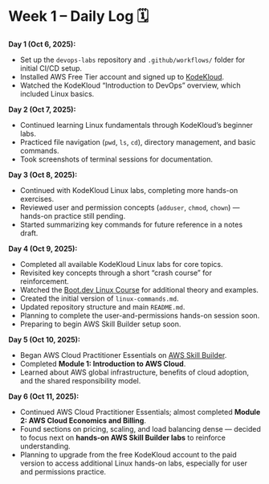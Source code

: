 # Week 1 – Daily Log 🗓️

**Day 1 (Oct 6, 2025):**
- Set up the `devops-labs` repository and `.github/workflows/` folder for initial CI/CD setup.  
- Installed AWS Free Tier account and signed up to [KodeKloud](https://kodekloud.com/).  
- Watched the KodeKloud “Introduction to DevOps” overview, which included Linux basics.

**Day 2 (Oct 7, 2025):**
- Continued learning Linux fundamentals through KodeKloud’s beginner labs.  
- Practiced file navigation (`pwd`, `ls`, `cd`), directory management, and basic commands.  
- Took screenshots of terminal sessions for documentation.

**Day 3 (Oct 8, 2025):**
- Continued with KodeKloud Linux labs, completing more hands-on exercises.  
- Reviewed user and permission concepts (`adduser`, `chmod`, `chown`) — hands-on practice still pending.  
- Started summarizing key commands for future reference in a notes draft.

**Day 4 (Oct 9, 2025):**
- Completed all available KodeKloud Linux labs for core topics.  
- Revisited key concepts through a short “crash course” for reinforcement.  
- Watched the [Boot.dev Linux Course](https://www.boot.dev/courses/learn-linux) for additional theory and examples.  
- Created the initial version of `linux-commands.md`.  
- Updated repository structure and main `README.md`.  
- Planning to complete the user-and-permissions hands-on session soon.  
- Preparing to begin AWS Skill Builder setup soon.

**Day 5 (Oct 10, 2025):**
- Began AWS Cloud Practitioner Essentials on [AWS Skill Builder](https://skillbuilder.aws).  
- Completed **Module 1: Introduction to AWS Cloud**.  
- Learned about AWS global infrastructure, benefits of cloud adoption, and the shared responsibility model.

**Day 6 (Oct 11, 2025):**
- Continued AWS Cloud Practitioner Essentials; almost completed **Module 2: AWS Cloud Economics and Billing**.  
- Found sections on pricing, scaling, and load balancing dense — decided to focus next on **hands-on AWS Skill Builder labs** to reinforce understanding.  
- Planning to upgrade from the free KodeKloud account to the paid version to access additional Linux hands-on labs, especially for user and permissions practice.

